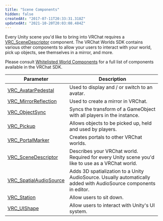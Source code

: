 ```yaml
---
title: "Scene Components"
hidden: false
createdAt: "2017-07-11T20:33:31.318Z"
updatedAt: "2021-10-20T20:03:08.484Z"
---
```


Every Unity scene you'd like to bring into VRChat requires a [VRC_SceneDescriptor](/worlds/components/vrc_scenedescriptor) component. The VRChat Worlds SDK contains various other components to allow your users to interact with your world, pick up objects, see themselves in a mirror, and more.

Please consult [Whitelisted World Components](/worlds/whitelisted-world-components) for a full list of components available in the VRChat SDK.

| Parameter | Description |
| --- | --- |
| [VRC_AvatarPedestal](/worlds/components/vrc_avatarpedestal) | Used to display and / or switch to an avatar. |
| [VRC_MirrorReflection](/worlds/components/vrc_mirrorreflection) | Used to create a mirror in VRChat. |
| [VRC_ObjectSync](/worlds/components/vrc_objectsync) | Syncs the transform of a GameObject with all players in the instance. |
| [VRC_Pickup](/worlds/components/vrc_pickup) | Allows objects to be picked up, held and used by players. |
| [VRC_PortalMarker](/worlds/components/vrc_portalmarker) | Creates portals to other VRChat worlds. |
| [VRC_SceneDescriptor](/worlds/components/vrc_scenedescriptor) | Describes your VRChat world. Required for every Unity scene you'd like to use as a VRChat world. |
| [VRC_SpatialAudioSource](/worlds/components/vrc_spatialaudiosource) | Adds 3D spatialization to a Unity AudioSource. Usually automatically added with AudioSource components in editor. |
| [VRC_Station](/worlds/components/vrc_station) | Allow users to sit down. |
| [VRC_UIShape](/worlds/components/vrc_uishape) | Allow users to interact with Unity's UI system. |
